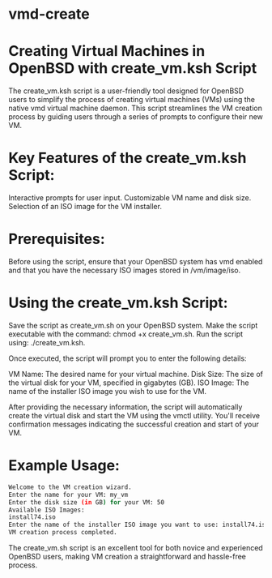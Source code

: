# vmd-create

# Creating Virtual Machines in OpenBSD with create_vm.ksh Script

The create_vm.ksh script is a user-friendly tool designed for OpenBSD users to simplify the process of creating virtual machines (VMs) using the native vmd virtual machine daemon. This script streamlines the VM creation process by guiding users through a series of prompts to configure their new VM.

# Key Features of the create_vm.ksh Script:

Interactive prompts for user input.
Customizable VM name and disk size.
Selection of an ISO image for the VM installer.

# Prerequisites:
Before using the script, ensure that your OpenBSD system has vmd enabled and that you have the necessary ISO images stored in /vm/image/iso.

# Using the create_vm.ksh Script:

Save the script as create_vm.sh on your OpenBSD system.
Make the script executable with the command: chmod +x create_vm.sh.
Run the script using: ./create_vm.ksh.

Once executed, the script will prompt you to enter the following details:

VM Name: The desired name for your virtual machine.
Disk Size: The size of the virtual disk for your VM, specified in gigabytes (GB).
ISO Image: The name of the installer ISO image you wish to use for the VM.

After providing the necessary information, the script will automatically create the virtual disk and start the VM using the vmctl utility. You'll receive confirmation messages indicating the successful creation and start of your VM.

# Example Usage:
 
```bash
Welcome to the VM creation wizard.
Enter the name for your VM: my_vm
Enter the disk size (in GB) for your VM: 50
Available ISO Images:
install74.iso
Enter the name of the installer ISO image you want to use: install74.iso
VM creation process completed.
```

The create_vm.sh script is an excellent tool for both novice and experienced OpenBSD users, making VM creation a straightforward and hassle-free process.
